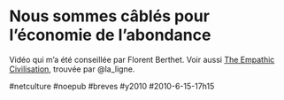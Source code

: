 # Nous sommes câblés pour l’économie de l’abondance



Vidéo qui m’a été conseillée par Florent Berthet. Voir aussi [The Empathic Civilisation](http://www.youtube.com/watch?v=l7AWnfFRc7g&NR=1), trouvée par @la\_ligne.

#netculture #noepub #breves #y2010 #2010-6-15-17h15
